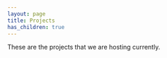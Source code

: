 ```yaml
---
layout: page
title: Projects
has_children: true
---
```


These are the projects that we are hosting currently.
